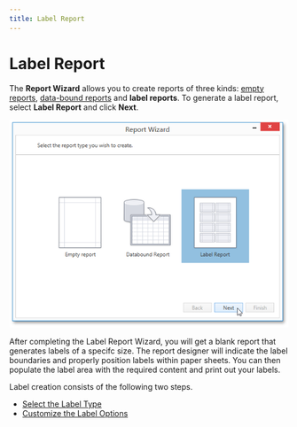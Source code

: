```yaml
---
title: Label Report
---
```

# Label Report
The **Report Wizard** allows you to create reports of three kinds: [empty reports](../../../../../interface-elements-for-desktop/articles/report-designer/report-designer-for-wpf/report-wizard/empty-report.md), [data-bound reports](../../../../../interface-elements-for-desktop/articles/report-designer/report-designer-for-wpf/report-wizard/data-bound-report.md) and **label reports**. To generate a label report, select **Label Report** and click **Next**.

![WPDDesigner_ReportWizard_Label](../../../../images/Img121985.png)

After completing the Label Report Wizard, you will get a blank report that generates labels of a specifc size. The report designer will indicate the label boundaries and properly position labels within paper sheets. You can then populate the label area with the required content and print out your labels.

Label creation consists of the following two steps.
* [Select the Label Type](../../../../../interface-elements-for-desktop/articles/report-designer/report-designer-for-wpf/report-wizard/label-report/select-the-label-type.md)
* [Customize the Label Options](../../../../../interface-elements-for-desktop/articles/report-designer/report-designer-for-wpf/report-wizard/label-report/customize-the-label-options.md)